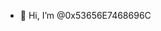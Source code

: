 - 👋 Hi, I’m @0x53656E7468696C 


<!---
0x53656E7468696C/0x53656E7468696C is a ✨ special ✨ repository because its `README.md` (this file) appears on your GitHub profile.
You can click the Preview link to take a look at your changes.
--->
